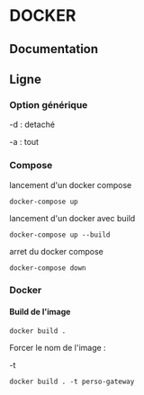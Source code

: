 # DOCKER

## Documentation

## Ligne

### Option générique

-d : detaché

-a : tout

### Compose

lancement d'un docker compose

```
docker-compose up
```
lancement d'un docker avec build

```
docker-compose up --build
```

arret du docker compose

```
docker-compose down
```

### Docker

#### Build de l'image

```
docker build .
```

Forcer le nom de l'image :

-t

```
docker build . -t perso-gateway
```
